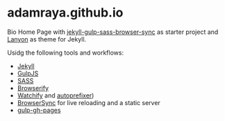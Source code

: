 adamraya.github.io
=============================

Bio Home Page with [jekyll-gulp-sass-browser-sync](https://github.com/shakyShane/jekyll-gulp-sass-browser-sync) as starter project and [Lanyon](https://github.com/poole/lanyon) as theme for Jekyll.

Usidg the following tools and workflows:

- [Jekyll](http://jekyllrb.com/) 
- [GulpJS](https://github.com/gulpjs/gulp)
- [SASS](http://sass-lang.com/) 
- [Browserify](http://browserify.org/)
- [Watchify](https://github.com/substack/watchify) and [autoprefixer](https://github.com/sindresorhus/gulp-autoprefixer))
- [BrowserSync](http://browsersync.io) for live reloading and a static server
- [gulp-gh-pages](https://github.com/rowoot/gulp-gh-pages)
